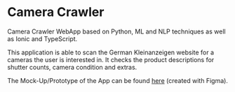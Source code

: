 # Camera Crawler

Camera Crawler WebApp based on Python, ML and NLP techniques as well as Ionic and TypeScript.

This application is able to scan the German Kleinanzeigen website for a cameras the user is interested in. It checks the product descriptions for shutter counts, camera condition and extras.

The Mock-Up/Prototype of the App can be found [here](https://www.figma.com/proto/7BVitOpKyGlPLy78lpgwLQ/Camera-Crawler?page-id=0%3A1&node-id=1-2&node-type=canvas&viewport=-35%2C189%2C0.92&t=JgcSaZIYlKcvwtXW-1&scaling=scale-down&content-scaling=fixed) (created with Figma).
